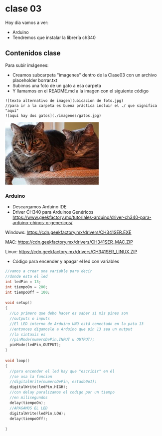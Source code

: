 # clase 03

Hoy dia vamos a ver:

- Arduino
- Tendremos que instalar la librería ch340

## Contenidos clase

Para subir imágenes:
- Creamos subcarpeta "imagenes" dentro de la Clase03 con un archivo placeholder borrar.txt
- Subimos una foto de un gato a esa carpeta
- Y llamamos en el README.md a la imagen con el siguiente código

```
![texto alternativo de imagen](ubicacion de foto.jpg)
//para ir a la carpeta es buena práctica incluir el ./ que significa "aquí"
![aquí hay dos gatos](./imagenes/gatos.jpg)
```

![aquí hay dos gatos](./imagenes/gatos.jpg)

### Arduino

- Descargamos Arduino IDE
- Driver CH340 para Arduinos Genéricos
  <https://www.geekfactory.mx/tutoriales-arduino/driver-ch340-para-arduino-chinos-o-genericos/>

Windows: <https://cdn.geekfactory.mx/drivers/CH341SER.EXE>

MAC: <https://cdn.geekfactory.mx/drivers/CH341SER_MAC.ZIP>

Linux: <https://cdn.geekfactory.mx/drivers/CH341SER_LINUX.ZIP>

- Código para encender y apagar el led con variables

```cpp
//vamos a crear una variable para decir
//donde esta el led
int ledPin = 13;
int tiempoOn = 200;
int tiempoOff = 100;

void setup()
{
  //Lo primero que debo hacer es saber si mis pines son 
  //outputs o inputs
  //El LED interno de Arduino UNO está conectado en la pata 13
  //entonces digamosle a Arduino que pin 13 sea un output
  //la sintaxis es 
  //pinMode(numeroDePin,INPUT u OUTPUT);
  pinMode(ledPin,OUTPUT);
}

void loop()
{
  //para encender el led hay que "escribir" en él
  //se usa la funcion
  //digitalWrite(numeroDePin, estado0o1);
  digitalWrite(ledPin,HIGH);
  //con delay paralizamos el codigo por un tiempo
  //en milisegundos
  delay(tiempoOn);
  //APAGAMOS EL LED
  digitalWrite(ledPin,LOW);
  delay(tiempoOff);
  
}
```